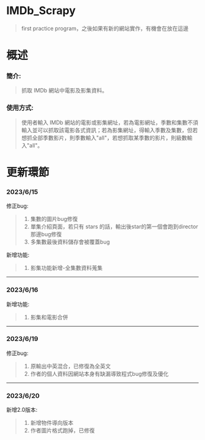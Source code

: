 # IMDb_Scrapy
>  first practice program，之後如果有新的網站實作，有機會在放在這邊
  
# 概述  
### **簡介:**    
>  抓取 IMDb 網站中電影及影集資料。
      
### **使用方式:**  
>  使用者輸入 IMDb 網站的電影或影集網址，若為電影網址，季數和集數不須輸入並可以抓取該電影各式資訊；若為影集網址，得輸入季數及集數，但若想抓全部季數影片，則季數輸入"all"，若想抓取某季數的影片，則級數輸入"all"。
  
# 更新環節
### 2023/6/15  
修正bug:
>  1. 集數的圖片bug修復  
>  2. 單集介紹頁面，若只有 stars 的話，輸出後star的第一個會跑到director那邊bug修復  
>  3. 多集數最後資料儲存會被覆蓋bug
    
新增功能:  
>  1. 影集功能新增-全集數資料蒐集  
***
### 2023/6/16  
新增功能:
>  1. 影集和電影合併  
***
### 2023/6/19  
修正bug:  
>  1. 原輸出中英混合，已修復為全英文  
>  2. 作者的個人資料因網站本身有缺漏導致程式bug修復及優化
***
### 2023/6/20  
新增2.0版本:  
>  1. 新增物件導向版本
>  2. 作者圖片格式跑掉，已修復  

